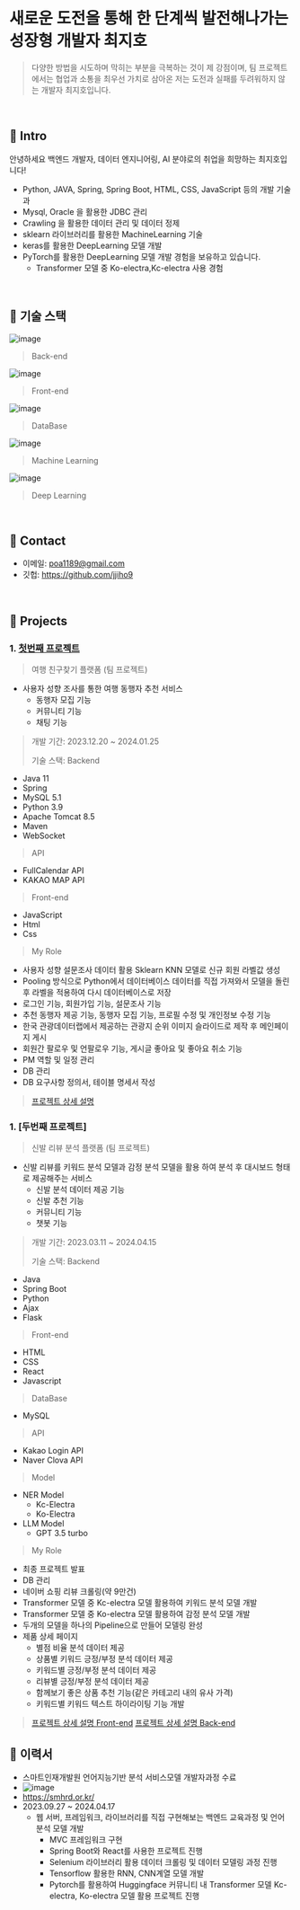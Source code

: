 # 새로운 도전을 통해 한 단계씩 발전해나가는 성장형 개발자 최지호
>  다양한 방법을 시도하며 막히는 부분을 극복하는 것이 제 강점이며, 팀 프로젝트에서는 협업과 소통을 최우선 가치로 삼아온 저는 도전과 실패를 두려워하지 않는 개발자 최지호입니다.
</br>

## :pushpin: Intro
안녕하세요 백엔드 개발자, 데이터 엔지니어링, AI 분야로의 취업을 희망하는 최지호입니다!
- Python, JAVA, Spring, Spring Boot, HTML, CSS,  JavaScript 등의 개발 기술과
- Mysql, Oracle 을 활용한 JDBC 관리
- Crawling 을 활용한 데이터 관리 및 데이터 정제
- sklearn 라이브러리를 활용한 MachineLearning 기술
- keras를 활용한 DeepLearning 모델 개발
- PyTorch를 활용한 DeepLearning 모델 개발 경험을 보유하고 있습니다.
  - Transformer 모델 중 Ko-electra,Kc-electra 사용 경험

</br>

## :pushpin: 기술 스택

![image](https://github.com/jjiho9/-portfolio/assets/148534094/0702bcdd-6926-4679-bf96-30490c94226c)
> Back-end 

![image](https://github.com/jjiho9/-portfolio/assets/148534094/c0592fef-dba1-465d-81ff-b9ed955342e5)
> Front-end

![image](https://github.com/jjiho9/-portfolio/assets/148534094/9ad616f2-76e3-4a7d-a542-814eee7b7b02)
> DataBase

![image](https://github.com/jjiho9/-portfolio/assets/148534094/c41738ca-54de-4e46-a24e-334bd3a22309)
> Machine Learning

![image](https://github.com/jjiho9/-portfolio/assets/148534094/bd3f8a6e-b09c-4f30-bc4b-f2b6051bebef)
> Deep Learning



</br>

## :pushpin: Contact
- 이메일: poa1189@gmail.com
- 깃헙: https://github.com/jjiho9

</br>

## :pushpin: Projects
### 1. [첫번째 프로젝트](https://github.com/2023-SMHRD-IS-AI1/WithusRepo)
> 여행 친구찾기 플랫폼 (팀 프로젝트)
- 사용자 성향 조사를 통한 여행 동행자 추천 서비스
  - 동행자 모집 기능
  - 커뮤니티 기능
  - 채팅 기능
>개발 기간: 2023.12.20 ~ 2024.01.25  
>
> 기술 스택:
> Backend
- Java 11
- Spring
- MySQL 5.1
- Python 3.9
- Apache Tomcat 8.5
- Maven
- WebSocket
> API
- FullCalendar API
- KAKAO MAP API
> Front-end
- JavaScript
- Html
- Css


> My Role
- 사용자 성향 설문조사 데이터 활용 Sklearn KNN 모델로 신규 회원 라벨값 생성
- Pooling 방식으로 Python에서 데이터베이스 데이터를 직접 가져와서 모델을 돌린 후 라벨을 적용하여 다시 데이터베이스로 저장
- 로그인 기능, 회원가입 기능, 설문조사 기능
- 추천 동행자 제공 기능, 동행자 모집 기능, 프로필 수정 및 개인정보 수정 기능
- 한국 관광데이터랩에서 제공하는 관광지 순위 이미지 슬라이드로 제작 후 메인페이지 게시
- 회원간 팔로우 및 언팔로우 기능, 게시글 좋아요 및 좋아요 취소 기능
- PM 역할 및 일정 관리
- DB 관리
- DB 요구사항 정의서, 테이블 명세서 작성
>[프로젝트 상세 설명](https://github.com/2023-SMHRD-IS-AI1/WithusRepo)


### 1. [두번째 프로젝트]
> 신발 리뷰 분석 플랫폼 (팀 프로젝트)
- 신발 리뷰를 키워드 분석 모델과 감정 분석 모델을 활용 하여 분석 후 대시보드 형태로 제공해주는 서비스
  - 신발 분석 데이터 제공 기능
  - 신발 추천 기능
  - 커뮤니티 기능
  - 챗봇 기능
>개발 기간: 2023.03.11 ~ 2024.04.15  
>
> 기술 스택:
> Backend
- Java
- Spring Boot
- Python
- Ajax
- Flask

> Front-end
- HTML
- CSS
- React
- Javascript

> DataBase
- MySQL
  
> API
- Kakao Login API
- Naver Clova API

> Model
- NER Model
  - Kc-Electra
  - Ko-Electra
- LLM Model
  - GPT 3.5 turbo


> My Role
- 최종 프로젝트 발표
- DB 관리
- 네이버 쇼핑 리뷰 크롤링(약 9만건)
- Transformer 모델 중 Kc-electra 모델 활용하여 키워드 분석 모델 개발
- Transformer 모델 중 Ko-electra 모델 활용하여 감정 분석 모델 개발
- 두개의 모델을 하나의 Pipeline으로 만들어 모델링 완성
- 제품 상세 페이지
  - 별점 비율 분석 데이터 제공
  - 상품별 키워드 긍정/부정 분석 데이터 제공
  - 키워드별 긍정/부정 분석 데이터 제공
  - 리뷰별 긍정/부정 분석 데이터 제공
  - 함께보기 좋은 상품 추천 기능(같은 카테고리 내의 유사 가격)
  - 키워드별 키워드 텍스트 하이라이팅 기능 개발
>[프로젝트 상세 설명 Front-end](https://github.com/illhanunjung/ReadFit-frontend)
>[프로젝트 상세 설명 Back-end](https://github.com/illhanunjung/ReadFit)




## :pushpin: 이력서
- 스마트인재개발원 언어지능기반 분석 서비스모델 개발자과정 수료
- ![image](https://github.com/jjiho9/-portfolio/assets/148534094/8735d61c-7fbb-4ab6-8178-9dae8c46a528)
- https://smhrd.or.kr/
- 2023.09.27 ~ 2024.04.17
  - 웹 서버, 프레임워크, 라이브러리를 직접 구현해보는 백엔드 교육과정 및 언어 분석 모델 개발
      - MVC 프레임워크 구현
      - Spring Boot와 React를 사용한 프로젝트 진행
      - Selenium 라이브러리 활용 데이터 크롤링 및 데이터 모델링 과정 진행
      - Tensorflow 활용한 RNN, CNN계열 모델 개발
      - Pytorch를 활용하여 Huggingface 커뮤니티 내 Transformer 모델 Kc-electra, Ko-electra 모델 활용 프로젝트 진행



